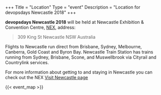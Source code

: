 +++
Title = "Location"
Type = "event"
Description = "Location for devopsdays Newcastle 2018"
+++

**devopsdays Newcastle 2018** will be held at Newcastle Exhibition &amp; Convention Centre, [NEX](https://www.thenex.com.au/), address:

> 309 King St
> Newcastle
> NSW Australia

Flights to Newcastle run direct from Brisbane, Sydney, Melbourne, Canberra, Gold Coast and Byron Bay.
Newcastle Train Station has trains running from Sydney, Brisbane, Scone, and Muswellbrook via Cityrail and Countrylink services.

For more information about getting to and staying in Newcastle you can check out the NEX [Visit Newcastle page](https://www.thenex.com.au/visit-newcastle)

<!-- Uncomment this only if you have set the coordinates for your location in the config yaml. Get Latitude and Longitude of a Point: http://itouchmap.com/latlong.html -->
{{< event_map >}}
